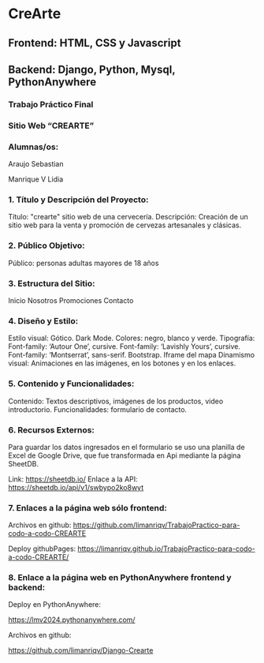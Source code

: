 # CreArte

 
## Frontend: HTML, CSS y Javascript
## Backend: Django, Python, Mysql, PythonAnywhere

### Trabajo Práctico Final
### Sitio Web “CREARTE”

                                                         	
### Alumnas/os:


Araujo Sebastian 

Manrique V Lidia 

 


 
### 1. Título y Descripción del Proyecto:
Título: "crearte" sitio web de una cervecería.
Descripción: Creación de un sitio web para la venta y promoción de cervezas artesanales y clásicas.

### 2. Público Objetivo:
Público: personas adultas mayores de 18 años

### 3. Estructura del Sitio:
Inicio
Nosotros
Promociones
Contacto

### 4. Diseño y Estilo:
Estilo visual: Gótico. Dark Mode.
Colores: negro, blanco y verde.
Tipografía: Font-family: ‘Autour One’, cursive.
Font-family: ‘Lavishly Yours’, cursive.
Font-family: ‘Montserrat’, sans-serif.
Bootstrap.
Iframe del mapa
Dinamismo visual: Animaciones en las imágenes, en los botones y en los enlaces.

### 5. Contenido y Funcionalidades:
Contenido: Textos descriptivos, imágenes de los productos, video introductorio.
Funcionalidades: formulario de contacto.

### 6. Recursos Externos:
 Para guardar los datos ingresados en el formulario se uso una planilla de Excel de Google Drive, que fue transformada en Api mediante la página SheetDB.
 
Link: https://sheetdb.io/
Enlace a la API:  https://sheetdb.io/api/v1/swbypo2ko8wyt

### 7. Enlaces a la página web sólo frontend:
Archivos en github:
https://github.com/limanriqv/TrabajoPractico-para-codo-a-codo-CREARTE

Deploy githubPages: 
https://limanriqv.github.io/TrabajoPractico-para-codo-a-codo-CREARTE/

### 8. Enlace a la página web en PythonAnywhere frontend y backend:
Deploy en PythonAnywhere:

https://lmv2024.pythonanywhere.com/

Archivos en github: 

https://github.com/limanriqv/Django-Crearte



